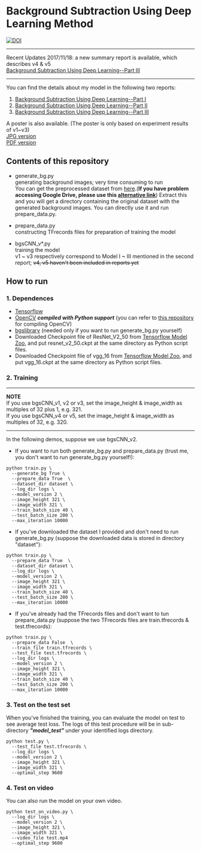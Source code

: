 # Background Subtraction Using Deep Learning Method

[![DOI](https://zenodo.org/badge/96831496.svg)](https://zenodo.org/badge/latestdoi/96831496)

***
Recent Updates
2017/11/18: a new summary report is available, which describes v4 & v5  
[Background Subtraction Using Deep Learning--Part III](https://saoyan.github.io/DL-background-subtraction-3/)  
***

You can find the details about my model in the following two reports:  
1. [Background Subtraction Using Deep Learning--Part I](https://saoyan.github.io/DL-background-subtraction-1/)
2. [Background Subtraction Using Deep Learning--Part II](https://saoyan.github.io/DL-background-subtraction-2/)  
3. [Background Subtraction Using Deep Learning--Part III](https://saoyan.github.io/DL-background-subtraction-3/)  

A poster is also available. (The poster is only based on experiment results of v1~v3)  
[JPG version](https://saoyan.github.io/assets/Mitacs_Internship_Poster.jpg)  
[PDF version](https://saoyan.github.io/assets/Mitacs_Internship_Poster.pdf)

## Contents of this repository
* generate_bg.py  
  generating background images; very time consuming to run  
  You can get the preprocessed dataset from [here](https://drive.google.com/open?id=0BxTycO36H3VARFdRQkR1WHJYM0E).(**If you have problem accessing Google Drive, please use this [alternative link](http://pan.baidu.com/s/1qYmcUC0)**) Extract this and you will get a directory containing the original dataset with the generated background images. You can directly use it and run prepare_data.py.  

* prepare_data.py  
  constructing TFrecords files for preparation of training the model
* bgsCNN_v*.py  
  training the model  
  v1 ~ v3 respectively correspond to Model I ~ III mentioned in the second report; ~~v4, v5 haven't been included in reports yet~~

## How to run

### 1. Dependences
* [Tensorflow](https://github.com/tensorflow/tensorflow)
* [OpenCV](https://github.com/opencv/opencv) ***compiled with Python support*** (you can refer to [this repository](https://github.com/SaoYan/OpenCV_SimpleDemos) for compiling OpenCV)
* [bgslibrary](https://github.com/andrewssobral/bgslibrary) (needed only if you want to run generate_bg.py yourself)
* Downloaded Checkpoint file of ResNet_V2_50 from [Tensorflow Model Zoo](https://github.com/tensorflow/models/tree/master/research/slim), and put resnet_v2_50.ckpt at the same directory as Python script files.
* Downloaded Checkpoint file of vgg_16 from [Tensorflow Model Zoo](https://github.com/tensorflow/models/tree/master/research/slim), and put vgg_16.ckpt at the same directory as Python script files.

### 2. Training
***
**NOTE**  
If you use bgsCNN_v1, v2 or v3, set the image_height & image_width as multiples of 32 plus 1, e.g. 321.  
If you use bgsCNN_v4 or v5, set the image_height & image_width as multiples of 32, e.g. 320.
***
In the following demos, suppose we use bgsCNN_v2.
* If you want to run both generate_bg.py and prepare_data.py (trust me, you don't want to run generate_bg.py yourself!):
```
python train.py \
  --generate_bg True \
  --prepare_data True  \
  --dataset_dir dataset \
  --log_dir logs \
  --model_version 2 \
  --image_height 321 \
  --image_width 321 \
  --train_batch_size 40 \
  --test_batch_size 200 \
  --max_iteration 10000
```
* If you've downloaded the dataset I provided and don't need to run generate_bg.py (suppose the downloaded data is stored in directory "dataset"):
```
python train.py \
  --prepare_data True  \
  --dataset_dir dataset \
  --log_dir logs \
  --model_version 2 \
  --image_height 321 \
  --image_width 321 \
  --train_batch_size 40 \
  --test_batch_size 200 \
  --max_iteration 10000
```
* If you've already had the TFrecords files and don't want to tun prepare_data.py (suppose the two TFrecords files are train.tfrecords & test.tfrecords):
```
python train.py \
  --prepare_data False  \
  --train_file train.tfrecords \
  --test_file test.tfrecords \
  --log_dir logs \
  --model_version 2 \
  --image_height 321 \
  --image_width 321 \
  --train_batch_size 40 \
  --test_batch_size 200 \
  --max_iteration 10000
```

### 3. Test on the test set
When you've finished the training, you can evaluate the model on test to see average test loss. The logs of this test procedure will be in sub-directory ***"model_test"*** under your identified logs directory.
```
python test.py \
  --test_file test.tfrecords \
  --log_dir logs \
  --model_version 2 \
  --image_height 321 \
  --image_width 321 \
  --optimal_step 9600
```

### 4. Test on video
You can also run the model on your own video.
```
python test_on_video.py \
  --log_dir logs \
  --model_version 2 \
  --image_height 321 \
  --image_width 321 \
  --video_file test.mp4
  --optimal_step 9600
```
